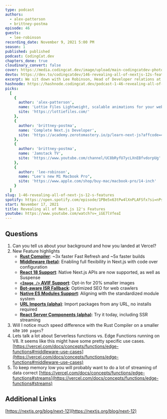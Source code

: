 ```yaml
---
type: podcast
authors:
  - alex-patterson
  - brittney-postma
episode: 46
guests:
  - lee-robinson
recording_date: November 9, 2021 5:00 PM
season: 1
published: published
podcast: CodingCat.dev
chapters_done: true
cloudinary_convert: false
cover: https://media.codingcat.dev/image/upload/main-codingcatdev-photo/Revealing_all_of_Next.js_12_s_Features.png
devto: https://dev.to/codingcatdev/146-revealing-all-of-nextjs-12s-features-11cf
excerpt: We sit down with Lee Robinson, Head of Developer relations at Vercel, to talk all about Next.js 12.
hashnode: https://hashnode.codingcat.dev/podcast-1-46-revealing-all-of-next-js-12-s-features
picks:
  [
    {
      author: 'alex-patterson',
      name: 'Lottie Files Lightweight, scalable animations for your website and apps',
      site: 'https://lottiefiles.com/'
    },
    {
      author: 'brittney-postma',
      name: 'Complete Next.js Developer',
      site: 'https://academy.zerotomastery.io/p/learn-next-js?affcode=441520_gjue7n-1'
    },
    {
      author: 'brittney-postma',
      name: 'Jamstack TV',
      site: 'https://www.youtube.com/channel/UC8bRyfU7ycLXnEBfvdorpUg'
    },
    {
      author: 'lee-robinson',
      name: "Lee's new M1 Macbook Pro",
      site: 'https://www.apple.com/shop/buy-mac/macbook-pro/14-inch'
    }
  ]
slug: 1-46-revealing-all-of-next-js-12-s-features
spotify: https://open.spotify.com/episode/1PBe5x63tPw4lXnPLAFSfx?si=nPsDEJc8Qm26L4JrWwVI_g
start: November 17, 2021
title: Revealing all of Next.js 12's Features
youtube: https://www.youtube.com/watch?v=_iGE7lVfeaI
---
```


## Questions

1. Can you tell us about your background and how you landed at Vercel?
2. New Feature highlights
   - **[Rust Compiler](https://nextjs.org/blog/next-12#faster-builds-and-fast-refresh-with-rust-compiler)**: ~3x faster Fast Refresh and ~5x faster builds
   - **[Middleware (beta)](https://nextjs.org/blog/next-12#introducing-middleware)**: Enabling full flexibility in Next.js with code over configuration
   - **[React 18 Support](https://nextjs.org/blog/next-12#preparing-for-react-18)**: Native Next.js APIs are now supported, as well as Suspense
   - **[`<Image />` AVIF Support](https://nextjs.org/blog/next-12#smaller-images-using-avif)**: Opt-in for 20% smaller images
   - **[Bot-aware ISR Fallback](https://nextjs.org/blog/next-12#bot-aware-isr-fallback)**: Optimized SEO for web crawlers
   - **[Native ES Modules Support](https://nextjs.org/blog/next-12#es-modules-support-and-url-imports)**: Aligning with the standardized module system
   - **[URL Imports (alpha)](https://nextjs.org/blog/next-12#url-imports)**: Import packages from any URL, no installs required
   - **[React Server Components (alpha)](https://nextjs.org/blog/next-12#react-server-components)**: Try it today, including SSR streaming
3. Will I notice much speed difference with the Rust Compiler on a smaller site `100 pages`?
4. Lets talk a lot about Serverless functions vs. Edge Functions running on V8. It seems like this might have some pretty specific use cases.
   [https://vercel.com/docs/concepts/functions/edge-functions#middleware-use-cases](https://vercel.com/docs/concepts/functions/edge-functions#middleware-use-cases)
5. To keep memory low you will probably want to do a lot of streaming of data correct
   [https://vercel.com/docs/concepts/functions/edge-functions#streams](https://vercel.com/docs/concepts/functions/edge-functions#streams)

## Additional Links

[https://nextjs.org/blog/next-12](https://nextjs.org/blog/next-12)
